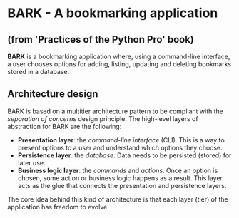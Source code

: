 # **BARK** - A bookmarking application

## **(from 'Practices of the Python Pro' book)**

**BARK** is a bookmarking application where, using a command-line interface, a user chooses options for adding, listing, updating and deleting bookmarks stored in a database.

## Architecture design

BARK is based on a multitier architecture pattern to be compliant with the *separation of concerns* design principle. The high-level layers of abstraction for BARK are the following:

- **Presentation layer**: the *command-line interface* (CLI). This is a way to present options to a user and understand which options they choose.
- **Persistence layer**: the *database*. Data needs to be persisted (stored) for later use.
- **Business logic layer**: the *commands* and *actions*. Once an option is chosen, some action or business logic happens as a result. This layer acts as the glue that connects the presentation and persistence layers.

The core idea behind this kind of architecture is that each layer (tier) of the application has freedom to evolve.
